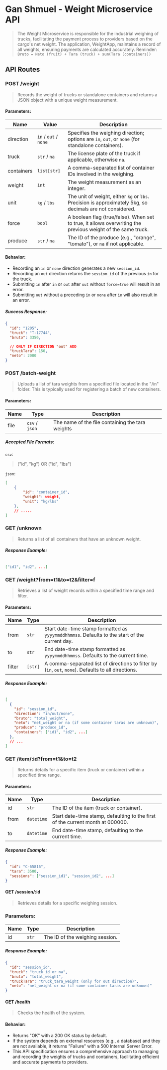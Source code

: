 # Gan Shmuel - Weight Microservice API 
> The Weight Microservice is responsible for the industrial weighing of trucks, facilitating the payment process to providers based on the cargo's net weight.
> The application, WeightApp, maintains a record of all weights, ensuring payments are calculated accurately.
> Reminder: `Bruto = Neto (fruit) + Tara (truck) + sum(Tara (containers))`

## API Routes

### POST /weight
>Records the weight of trucks or standalone containers and returns a JSON object with a unique weight measurement.

#### Parameters:
| Name  	|   Value	      |  Description 	|
|---	    |---	          |---	|
| direction	|`in` / `out` / `none`|Specifies the weighing direction; options are `in`, `out`, or `none` (for standalone containers).|
| truck	    |`str` / `na`     |The license plate of the truck if applicable, otherwise `na`.|
| containers|`list[str]`	  |A comma-separated list of container IDs involved in the weighing.|
| weight	|`int`   	      |The weight measurement as an integer.|
| unit	    | `kg` / `lbs`  	  |The unit of weight, either `kg` or `lbs`. Precision is approximately 5kg, so decimals are not considered.|
| force	    |`bool`  	      |A boolean flag (true/false). When set to true, it allows overwriting the previous weight of the same truck.|
| produce	|`str` / `na`     |The ID of the produce (e.g., "orange", "tomato"), or `na` if not applicable.|

#### Behavior:
* Recording an `in` or `none` direction generates a new `session_id`.
* Recording an `out` direction returns the `session_id` of the previous `in` for the truck.
* Submitting `in` after `in` or `out` after `out` without `force=true` will result in an error.
* Submitting `out` without a preceding `in` or `none` after `in` will also result in an error.

##### Success Response:
```json
{
  "id": "1205",
  "truck": "T-17744",
  "bruto": 3350,

  // ONLY IF DIRECTION "out" ADD
  "truckTara": 150,
  "neto": 2000
}
```

### POST /batch-weight
> Uploads a list of tara weights from a specified file located in the "/in" folder. This is typically used for registering a batch of new containers.

#### Parameters:

| Name  	|   Type	|   Description	|
|---	    |---	    |---	        |
|   file	    |  `csv` / `json` 	    |   The name of the file containing the tara weights	        |


##### Accepted File Formats:
`csv`:
> ("id", "kg")
> OR 
> ("id", "lbs")

`json`:
```json
[
    {
        "id": "container_id",
        "weight": weight,
        "unit": "kg/lbs"
    }, 
    // .....
]
``` 

### GET /unknown
> Returns a list of all containers that have an unknown weight.

##### Response Example:

```json

["id1", "id2", ...]
```
### GET /weight?from=t1&to=t2&filter=f
> Retrieves a list of weight records within a specified time range and filter.

#### Parameters:
|  Name   | Type  	| Description  	|
|---	  |---	|---	|
| from    |  `str` 	|   Start date-time stamp formatted as `yyyymmddhhmmss`. Defaults to the start of the current day.	|
| to	  |   `str` 	|  End date-time stamp formatted as `yyyymmddhhmmss`. Defaults to the current time. 	|
| filter  |  `[str]` 	|   A comma-separated list of directions to filter by (`in`, `out`, `none`). Defaults to all directions.	|


##### Response Example:

```json

[
  {
    "id": "session_id",
    "direction": "in/out/none",
    "bruto": "total_weight",
    "neto": "net_weight or na (if some container taras are unknown)",
    "produce": "produce_id",
    "containers": ["id1", "id2", ...]
  },
  // ...
]
```
### GET /item/:id?from=t1&to=t2
> Returns details for a specific item (truck or container) within a specified time range.

#### Parameters:
|  Name   |  Type 	| Description  	|
|---	  |---	|---	|
| id    |  `str` 	| The ID of the item (truck or container).	|
| from	  |   `datetime` 	| Start date-time stamp, defaulting to the first of the current month at 000000. |
| to  |  `datetime` 	|    End date-time stamp, defaulting to the current time.	|


##### Response Example:

```json
{
  "id": "C-65816",
  "tara": 3500,
  "sessions": ["session_id1", "session_id2", ...]
}
```

#### GET /session/:id
> Retrieves details for a specific weighing session.

### Parameters:
|   Name	|  Type 	|   Description	                    |
|---	    |---	    |---	                            |
|   id	    |   `str`	|  The ID of the weighing session. 	| 

##### Response Example:

```json
{
  "id": "session_id",
  "truck": "truck_id or na",
  "bruto": "total_weight",
  "truckTara": "truck_tara_weight (only for out direction)",
  "neto": "net_weight or na (if some container taras are unknown)"
}
```
#### GET /health
> Checks the health of the system.

#### Behavior:

* Returns "OK" with a 200 OK status by default.
* If the system depends on external resources (e.g., a database) and they are not available, it returns "Failure" with a 500 Internal Server Error.
* This API specification ensures a comprehensive approach to managing and recording the weights of trucks and containers, facilitating efficient and accurate payments to providers.


